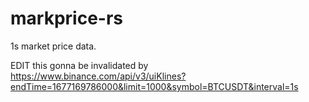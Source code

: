 # markprice-rs
1s market price data.


EDIT this gonna be invalidated by https://www.binance.com/api/v3/uiKlines?endTime=1677169786000&limit=1000&symbol=BTCUSDT&interval=1s
